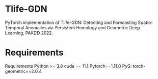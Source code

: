 # Tlife-GDN

PyTorch implementation of Tlife-GDN: Detecting and Forecasting Spatio-Temporal Anomalies via Persistent Homology and Geometric Deep Learning, PAKDD 2022.

# Requirements
Requirements
Python >= 3.8
cuda == 11.1
Pytorch==1.11.0
PyG: torch-geometric==2.0.4
